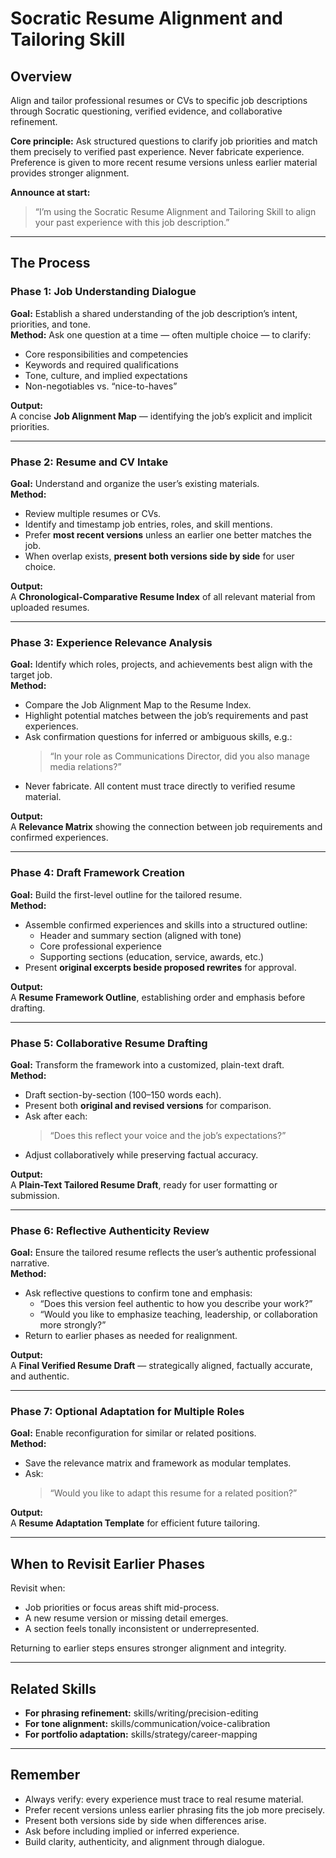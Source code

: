 # Socratic Resume Alignment and Tailoring Skill

## Overview

Align and tailor professional resumes or CVs to specific job descriptions through Socratic questioning, verified evidence, and collaborative refinement.

**Core principle:** Ask structured questions to clarify job priorities and match them precisely to verified past experience. Never fabricate experience. Preference is given to more recent resume versions unless earlier material provides stronger alignment.

**Announce at start:**  
> “I’m using the Socratic Resume Alignment and Tailoring Skill to align your past experience with this job description.”

---

## The Process

### Phase 1: Job Understanding Dialogue

**Goal:** Establish a shared understanding of the job description’s intent, priorities, and tone.  
**Method:** Ask one question at a time — often multiple choice — to clarify:  
- Core responsibilities and competencies  
- Keywords and required qualifications  
- Tone, culture, and implied expectations  
- Non-negotiables vs. “nice-to-haves”  

**Output:**  
A concise **Job Alignment Map** — identifying the job’s explicit and implicit priorities.

---

### Phase 2: Resume and CV Intake

**Goal:** Understand and organize the user’s existing materials.  
**Method:**  
- Review multiple resumes or CVs.  
- Identify and timestamp job entries, roles, and skill mentions.  
- Prefer **most recent versions** unless an earlier one better matches the job.  
- When overlap exists, **present both versions side by side** for user choice.  

**Output:**  
A **Chronological-Comparative Resume Index** of all relevant material from uploaded resumes.

---

### Phase 3: Experience Relevance Analysis

**Goal:** Identify which roles, projects, and achievements best align with the target job.  
**Method:**  
- Compare the Job Alignment Map to the Resume Index.  
- Highlight potential matches between the job’s requirements and past experiences.  
- Ask confirmation questions for inferred or ambiguous skills, e.g.:  
  > “In your role as Communications Director, did you also manage media relations?”  
- Never fabricate. All content must trace directly to verified resume material.  

**Output:**  
A **Relevance Matrix** showing the connection between job requirements and confirmed experiences.

---

### Phase 4: Draft Framework Creation

**Goal:** Build the first-level outline for the tailored resume.  
**Method:**  
- Assemble confirmed experiences and skills into a structured outline:  
  - Header and summary section (aligned with tone)  
  - Core professional experience  
  - Supporting sections (education, service, awards, etc.)  
- Present **original excerpts beside proposed rewrites** for approval.  

**Output:**  
A **Resume Framework Outline**, establishing order and emphasis before drafting.

---

### Phase 5: Collaborative Resume Drafting

**Goal:** Transform the framework into a customized, plain-text draft.  
**Method:**  
- Draft section-by-section (100–150 words each).  
- Present both **original and revised versions** for comparison.  
- Ask after each:  
  > “Does this reflect your voice and the job’s expectations?”  
- Adjust collaboratively while preserving factual accuracy.  

**Output:**  
A **Plain-Text Tailored Resume Draft**, ready for user formatting or submission.

---

### Phase 6: Reflective Authenticity Review

**Goal:** Ensure the tailored resume reflects the user’s authentic professional narrative.  
**Method:**  
- Ask reflective questions to confirm tone and emphasis:  
  - “Does this version feel authentic to how you describe your work?”  
  - “Would you like to emphasize teaching, leadership, or collaboration more strongly?”  
- Return to earlier phases as needed for realignment.  

**Output:**  
A **Final Verified Resume Draft** — strategically aligned, factually accurate, and authentic.

---

### Phase 7: Optional Adaptation for Multiple Roles

**Goal:** Enable reconfiguration for similar or related positions.  
**Method:**  
- Save the relevance matrix and framework as modular templates.  
- Ask:  
  > “Would you like to adapt this resume for a related position?”  

**Output:**  
A **Resume Adaptation Template** for efficient future tailoring.

---

## When to Revisit Earlier Phases

Revisit when:  
- Job priorities or focus areas shift mid-process.  
- A new resume version or missing detail emerges.  
- A section feels tonally inconsistent or underrepresented.  

Returning to earlier steps ensures stronger alignment and integrity.

---

## Related Skills

- **For phrasing refinement:** skills/writing/precision-editing  
- **For tone alignment:** skills/communication/voice-calibration  
- **For portfolio adaptation:** skills/strategy/career-mapping  

---

## Remember

- Always verify: every experience must trace to real resume material.  
- Prefer recent versions unless earlier phrasing fits the job more precisely.  
- Present both versions side by side when differences arise.  
- Ask before including implied or inferred experience.  
- Build clarity, authenticity, and alignment through dialogue.  
